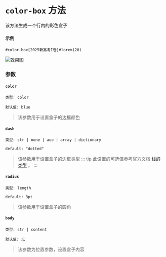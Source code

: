 # `color-box` 方法

该方法生成一个行内的彩色盒子

#### 示例
```typst
#color-box[2025新高考I卷]#lorem(20)
```
![效果图](/color-box.png)
### 参数

#### `color`

`类型: color`

`默认值: blue`

>该参数用于设置盒子的边框颜色

#### `dash`

`类型: str | none | auo | array | dictionary`

`default: "dotted"`

>该参数用于设置盒子的边框类型
::: tip
此设置的可选值参考官方文档 [线的类型](https://typst.app/docs/reference/visualize/stroke/#constructor-dash) 。
:::
#### `radius`

`类型: length`

`default: 3pt`

>该参数用于设置盒子的圆角

#### `body`

`类型: str | content`

`默认值: 无`

>该参数为位置参数，设置盒子内容